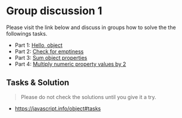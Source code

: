 # Group discussion 1

Please visit the link below and discuss in groups how to solve the  the followings tasks. 


- Part 1: [Hello, object](https://javascript.info/object#hello-object) 
- Part 2: [Check for emptiness](https://javascript.info/object#check-for-emptiness)
- Part 3: [Sum object properties](https://javascript.info/object#sum-object-properties) 
- Part 4: [Multiply numeric property values by 2](https://javascript.info/object#multiply-numeric-property-values-by-2)

## Tasks & Solution
> Please do not check the solutions until you give it a try.

- https://javascript.info/object#tasks
